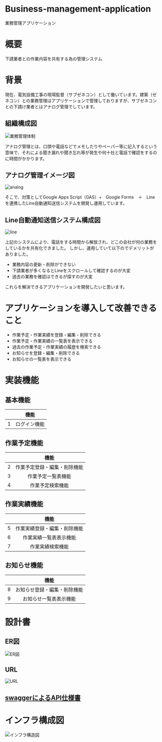 # Business-management-application
業務管理アプリケーション

# 概要
下請業者との作業内容を共有する為の管理システム

# 背景
現在、電気設備工事の現場監督（サブゼネコン）として働いています。建築（ゼネコン）との業務管理はアプリケーションで管理しておりますが、サブゼネコンとの下請け業者とはアナログ管理でしています。


<h2> 組織構成図 </h2>
  
![業務管理体制](https://user-images.githubusercontent.com/90845405/197956867-5e2f7fb5-2304-4661-b943-a199945303c8.jpg)

アナログ管理とは、口頭や電話などでメモしたりやペーパー等に記入するという意味で、それによる聞き漏れや聞き忘れ等が発生や何十社と電話で確認をするのに時間がかかります。


<h2>アナログ管理イメージ図 </h2>

![analog](https://user-images.githubusercontent.com/90845405/197953637-df706a90-57e0-4cfa-b8be-838ff5170d64.jpg)

そこで、対策としてGoogle Apps Script（GAS）+　Google Forms　＋　Lineを連携したLine自動通知送信システムを開発し運用しています。


<h2> Line自動通知送信システム構成図 </h2>

![line](https://user-images.githubusercontent.com/90845405/197954691-cb1dbcda-2167-4ea3-898a-2f76a6a079bd.jpg)

上記のシステムにより、電話をする時間から解放され、どこの会社が何の業務をしているかを共有化できました。
しかし、運用していて以下のでデメリットがありました。

* 業務内容の更新・削除ができない
* 下請業者が多くなるとLineをスクロールして確認するのが大変
* 過去の業務を確認はできるが探すのが大変

これらを解決できるアプリケーションを開発したいと思います。

# アプリケーションを導入して改善できること

* 作業予定・作業実績を登録・編集・削除できる
* 作業予定・作業実績の一覧表を表示できる
* 過去の作業予定・作業実績の履歴を検索できる
* お知らせを登録・編集・削除できる
* お知らせの一覧表を表示できる

# 実装機能

## 基本機能

| | 機能 | 
| :---: | :---: | 
| 1 | ログイン機能 | 

## 作業予定機能

| | 機能 | 
| :---: | :---: | 
| 2 | 作業予定登録・編集・削除機能 | 
| 3 | 作業予定一覧表機能 | 
| 4 | 作業予定検索機能 | 

## 作業実績機能

| | 機能 | 
| :---: | :---: | 
| 5 | 作業実績登録・編集・削除機能 | 
| 6 | 作業実績一覧表表示機能 | 
| 7 | 作業実績検索機能 | 

## お知らせ機能

| | 機能 | 
| :---: | :---: | 
| 8 | お知らせ登録・編集・削除機能 | 
| 9 | お知らせ一覧表表示機能 | 


# 設計書

<h2>ER図</h2>

![ER図](https://user-images.githubusercontent.com/90845405/199746593-49889dfe-3286-4bc7-9a32-5998363f2e1c.jpg)



<h2>URL</h2>

![URL](https://user-images.githubusercontent.com/90845405/199732014-eec3878d-a113-40fd-ba9c-29fdcdafbd60.jpg)


## [swaggerによるAPI仕様書](https://tomoroltuto.github.io/Business-management/dist/index.html) 



# インフラ構成図

![インフラ構造図](https://user-images.githubusercontent.com/90845405/199517942-1ded7b5b-f4ba-4167-9397-24f2c8f72866.jpg)
